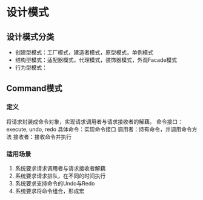 # 设计模式

## 设计模式分类
* 创建型模式：工厂模式，建造者模式，原型模式，单例模式
* 结构型模式：适配器模式，代理模式，装饰器模式，外观Facade模式
* 行为型模式：

## Command模式
### 定义
将请求封装成命令对象，实现请求调用者与请求接收者的解藕。
命令接口：execute, undo, redo
具体命令：实现命令接口
调用者：持有命令，并调用命令方法
接收者：接收命令并执行

### 适用场景
1. 系统要求请求调用者与请求接收者解藕
2. 系统要求请求排队，在不同的时间执行
3. 系统要求支持命令的Undo与Redo
4. 系统要求将命令组合，形成宏
